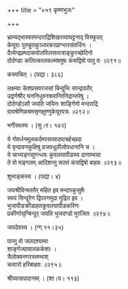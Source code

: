 +++
title = "०५९ कृष्णभुजः"

+++


भ्राम्यद्भास्वरमन्दराद्रिशिखरव्याघट्टनाद् विस्फुरत्  
केयूराः पुरुहूतकुञ्जरकरप्राग्भारसंवर्धिनः ।  
दैत्येन्द्रप्रमदाकपोलविलसत्पत्राङ्कुरच्छेदिनो  
दोर्दण्डाः कलिल्कालकल्मषमुषः कंसद्विषो पातु वः ॥२९१॥  


कस्यचित् । (पद्या। ३८६)  


लक्ष्म्याः केशप्रसवरजसां बिन्दुभिः सान्द्रपातैर्  
उद्वर्णश्रीर् घननिधुवनक्लान्तिनिद्रान्तरेषु ।  
दोर्दण्डोऽसौ जयति जयिनः शार्ङ्गिणो मन्दराद्रि  
ग्रावश्रेणिकषमसृणक्षुण्णुकेयूरपत्रः ॥२९२॥  


भगीरथस्य । (सु।र। १४२)  


ये गोवर्धनमूलकर्दमरसव्यादष्टबर्हच्छदा  
ये वृन्दावनकुक्षिषु व्रजवधूलीलोपधानानि च ।  
ये चाभ्यङ्गसुगन्धयः कुवलयापीडस्य दानाम्भसा  
ते वो मङ्गलम् आदिशन्तु सततं कंसद्विषो बाहवः ॥२९३॥  


शुभाङ्कस्य । (पद्या। ४)  


जयश्रीविन्यस्तैर् महित इव मन्दारकुसुमैः   
स्वयं सिन्दूरेण द्विपरणमुदा मुद्रित इव ।   
भुजापीडक्रीडाहतकुवलयापीडकरिणः  
प्रकीर्णासृग्बिन्दुर् जयति भुजदण्डो मुरजितः ॥२९४॥  


जयदेवस्य । (ग्ग् ११।३५)  


पान्तु वो जलदश्यामाः  
शार्ङ्गज्याघातकर्कशाः ।  
त्रैलोक्यनगरस्तम्भाश्  
चत्वारो हरिबाहवः ॥२९५॥  


श्रीव्यासपादानाम् । (शा।प। ११३)  
